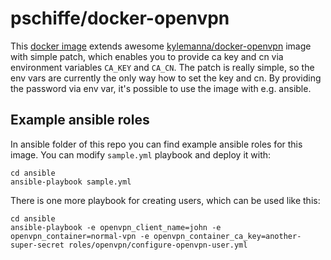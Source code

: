 # pschiffe/docker-openvpn

This [docker image](https://hub.docker.com/r/pschiffe/openvpn/) extends awesome [kylemanna/docker-openvpn](https://github.com/kylemanna/docker-openvpn) image with simple patch, which enables you to provide ca key and cn via environment variables `CA_KEY` and `CA_CN`. The patch is really simple, so the env vars are currently the only way how to set the key and cn. By providing the password via env var, it's possible to use the image with e.g. ansible.

## Example ansible roles

In ansible folder of this repo you can find example ansible roles for this image. You can modify `sample.yml` playbook and deploy it with:
```
cd ansible
ansible-playbook sample.yml
```

There is one more playbook for creating users, which can be used like this:
```
cd ansible
ansible-playbook -e openvpn_client_name=john -e openvpn_container=normal-vpn -e openvpn_container_ca_key=another-super-secret roles/openvpn/configure-openvpn-user.yml
```
